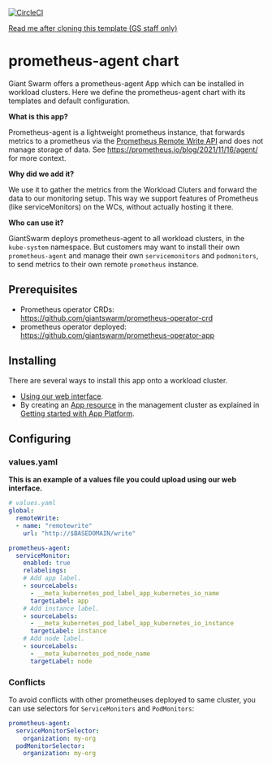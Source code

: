 [![CircleCI](https://circleci.com/gh/giantswarm/prometheus-agent-app.svg?style=shield)](https://circleci.com/gh/giantswarm/prometheus-agent-app)

[Read me after cloning this template (GS staff only)](https://intranet.giantswarm.io/docs/dev-and-releng/app-developer-processes/adding_app_to_appcatalog/)

# prometheus-agent chart

Giant Swarm offers a prometheus-agent App which can be installed in workload clusters.
Here we define the prometheus-agent chart with its templates and default configuration.

**What is this app?**

Prometheus-agent is a lightweight prometheus instance, that forwards metrics to a prometheus via the [Prometheus Remote Write API](https://prometheus.io/docs/prometheus/latest/configuration/configuration/#remote_write) and does not manage storage of data.
See https://prometheus.io/blog/2021/11/16/agent/ for more context.

**Why did we add it?**

We use it to gather the metrics from the Workload Cluters and forward the data to our monitoring setup.
This way we support features of Prometheus (like serviceMonitors) on the WCs, without actually hosting it there.

**Who can use it?**

GiantSwarm deploys prometheus-agent to all workload clusters, in the `kube-system` namespace.
But customers may want to install their own `prometheus-agent` and manage their own `servicemonitors` and `podmonitors`, to send metrics to their own remote `prometheus` instance.

## Prerequisites

- Prometheus operator CRDs: https://github.com/giantswarm/prometheus-operator-crd
- prometheus operator deployed: https://github.com/giantswarm/prometheus-operator-app

## Installing

There are several ways to install this app onto a workload cluster.

- [Using our web interface](https://docs.giantswarm.io/ui-api/web/app-platform/#installing-an-app).
- By creating an [App resource](https://docs.giantswarm.io/ui-api/management-api/crd/apps.application.giantswarm.io/) in the management cluster as explained in [Getting started with App Platform](https://docs.giantswarm.io/app-platform/getting-started/).

## Configuring

### values.yaml

**This is an example of a values file you could upload using our web interface.**

```yaml
# values.yaml
global:
  remoteWrite:
  - name: "remotewrite" 
    url: "http://$BASEDOMAIN/write"

prometheus-agent:
  serviceMonitor:
    enabled: true
    relabelings:
    # Add app label.
    - sourceLabels:
      - __meta_kubernetes_pod_label_app_kubernetes_io_name
      targetLabel: app
    # Add instance label.
    - sourceLabels:
      - __meta_kubernetes_pod_label_app_kubernetes_io_instance
      targetLabel: instance
    # Add node label.
    - sourceLabels:
      - __meta_kubernetes_pod_node_name
      targetLabel: node
```

### Conflicts 

To avoid conflicts with other prometheuses deployed to same cluster,
you can use selectors for `ServiceMonitors` and `PodMonitors`:

```yaml
prometheus-agent:
  serviceMonitorSelector:
    organization: my-org
  podMonitorSelector:
    organization: my-org
```
